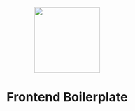 <div align="center">
  <img src="public/drop.svg" alt="" title="icon" width="150px">
  <h1 align="center">
    Frontend Boilerplate
  </h1>
  <br />
  <br />
</div>
